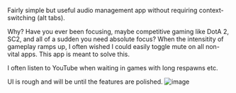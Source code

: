 Fairly simple but useful audio management app without requiring context-switching (alt tabs).

Why?
  Have you ever been focusing, maybe competitive gaming like DotA 2, SC2, and all of a sudden you need absolute focus? When the intensitity of gameplay ramps up, I often wished I could easily toggle mute on all non-vital apps.
  This app is meant to solve this.

  I often listen to YouTube when waiting in games with long respawns etc.

UI is rough and will be until the features are polished.
![image](https://github.com/user-attachments/assets/1bcf0e0c-1fd6-4536-aaf8-854fe62793cb)

